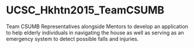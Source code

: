 # UCSC_Hkhtn2015_TeamCSUMB
Team CSUMB Representatives alongside Mentors to develop an application to help elderly individuals in navigating the house as well as serving as an emergency system to detect possible falls and injuries. 
